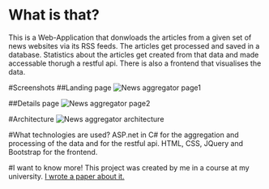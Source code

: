 # What is that?
This is a Web-Application that donwloads the articles from a given set of news websites via its RSS feeds. The articles get processed and saved in a database. Statistics about the articles get created from that data and made accessable thorugh a restful api. There is also a frontend that visualises the data.

#Screenshots
##Landing page
![News aggregator page1](https://raw.githubusercontent.com/MoritzGoeckel/NewsAggregator/master/newsPage1.PNG)

##Details page
![News aggregator page2](https://raw.githubusercontent.com/MoritzGoeckel/NewsAggregator/master/newsPage2.PNG)

#Architecture
![News aggregator architecture](https://raw.githubusercontent.com/MoritzGoeckel/NewsAggregator/master/newsArchitecture.PNG)

#What technologies are used?
ASP.net in C# for the aggregation and processing of the data and for the restful api.
HTML, CSS, JQuery and Bootstrap for the frontend.

#I want to know more!
This project was created by me in a course at my university. [I wrote a paper about it.](https://github.com/MoritzGoeckel/NewsAggregator/blob/master/Paper_MongoDB.pdf)
